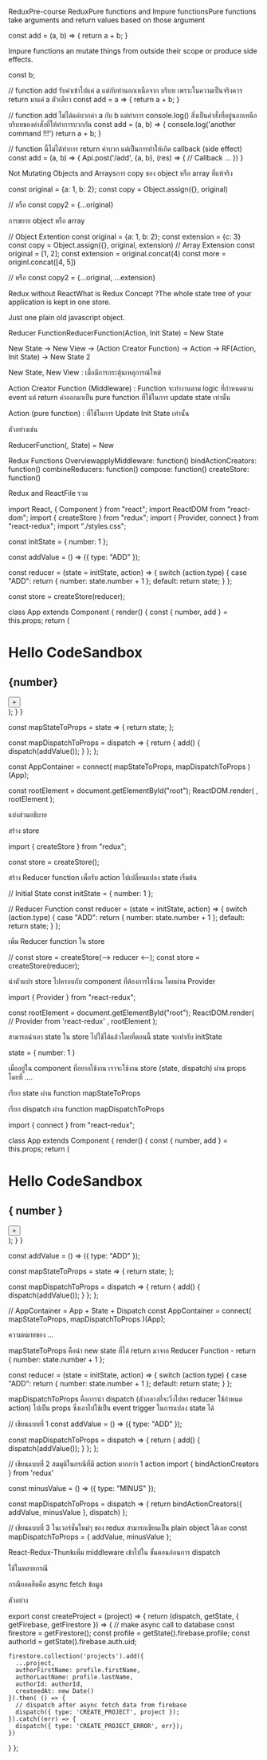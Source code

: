 ReduxPre-course ReduxPure functions and Impure functionsPure functions take arguments and return values based on those argument

const add = (a, b) => {
    return a + b;
}

Impure functions an mutate things from outside their scope or produce side effects.

const b;

// function add รับค่าเข้าไปแค่ a แต่กับทำนอกเหนือจาก บริบท เพราะในความเป็นจริงควร return มาแค่ a ตัวเดียว
const add = a => {
    return a + b;
}

// function add ไม่ได้แค่บวกค่า a กับ b แต่ทำการ console.log() สึ่งเป็นคำสั่งที่อยู่นอกเหนือบริบทของคำสั่งที่ให้ทำการบวกกัน
const add = (a, b) => {
    console.log('another command !!!')
    return a + b;
}

// function นี้ไม่ได้ทำการ return ค่าบวก แต่เป็นการทำให้เกิด callback (side effect)
const add = (a, b) => {
    Api.post('/add', {a, b}, (res) => {
        // Callback ...
    })
}

Not Mutating Objects and Arraysการ copy ของ object หรือ array ที่แท้จริง

const original = {a: 1, b: 2};
const copy = Object.assign({}, original)

// หรือ
const copy2 = {...original}

การขยาย object หรือ array

// Object Extention
const original = {a: 1, b: 2};
const extension = {c: 3}
const copy = Object.assign({}, original, extension)
// Array Extension
const original = [1, 2];
const extension = original.concat(4)
const more = originl.concat([4, 5])

// หรือ
const copy2 = {...original, ...extension}

Redux without ReactWhat is Redux Concept ?The whole state tree of your application is kept in one store.

Just one plain old javascript object.

Reducer FunctionReducerFunction(Action, Init State) = New State

New State → New View → (Action Creator Function) → Action → RF(Action, Init State) → New State 2

New State, New View : เมื่อมีการกระตุ้นเหตุการณ์ใหม่

Action Creator Function (Middleware) : Function จะทำงานตาม logic ที่กำหนดตาม event แต่ return ค่าออกมาเป็น pure function ที่ใช้ในการ update state เท่านั้น

Action (pure function) : ที่ใช้ในการ Update Init State เท่านั้น

ตัวอย่างเช่น

ReducerFunction(<View />, State) = New <View />

Redux Functions OverviewapplyMiddleware: function()
bindActionCreators: function()
combineReducers: function()
compose: function()
createStore: function()

Redux and ReactFile รวม

import React, { Component } from "react";
import ReactDOM from "react-dom";
import { createStore } from "redux";
import { Provider, connect } from "react-redux";
import "./styles.css";

const initState = {
  number: 1
};

const addValue = () => ({
  type: "ADD"
});

const reducer = (state = initState, action) => {
  switch (action.type) {
    case "ADD":
      return { number: state.number + 1 };
    default:
      return state;
  }
};

const store = createStore(reducer);

class App extends Component {
  render() {
    const { number, add } = this.props;
    return (
      <div className="App">
        <h1>Hello CodeSandbox</h1>
        <h2>{number}</h2>
        <button onClick={add}>+</button>
      </div>
    );
  }
}

const mapStateToProps = state => {
  return state;
};

const mapDispatchToProps = dispatch => {
  return {
    add() {
      dispatch(addValue());
    }
  };
};

const AppContainer = connect(
  mapStateToProps,
  mapDispatchToProps
)(App);

const rootElement = document.getElementById("root");
ReactDOM.render(
  <Provider store={store}>
    <AppContainer />
  </Provider>,
  rootElement
);

แบ่งส่วนอธิบาย

สร้าง store

import { createStore } from "redux";

const store = createStore();

สร้าง Reducer function เพื่อรับ action ไปเปลี่ยนแปลง state เริ่มต้น

// Initial State
const initState = {
  number: 1
};

// Reducer Function
const reducer = (state = initState, action) => {
  switch (action.type) {
    case "ADD":
      return { number: state.number + 1 };
    default:
      return state;
  }
};

เพิ่ม Reducer function ใน store

// const store = createStore(--> reducer <--);
const store = createStore(reducer);

นำตัวแปร store ไปครอบกับ component ที่ต้องการใช้งาน โดยผ่าน Provider

import { Provider } from "react-redux";

const rootElement = document.getElementById("root");
ReactDOM.render(
  // Provider from 'react-redux'
  <Provider store={store}>
    <AppContainer />
  </Provider>,
  rootElement
);

สามารถนำเอา state ใน store ไปใช้ได้แล้วโดยที่ตอนนี้ state จะเท่ากับ initState

state = {
    number: 1
}

เมื่ออยู่ใน component ที่อยากใช้งาน เราจะใช้งาน store (state, dispatch) ผ่าน props โดยที่ ....

เรียก state ผ่าน function mapStateToProps

เรียก dispatch ผ่าน function mapDispatchToProps

import { connect } from "react-redux";

class App extends Component {
  render() {
    const { number, add } = this.props;
    return (
      <div className="App">
        <h1>Hello CodeSandbox</h1>
        <h2>{ number }</h2>
        <button onClick={add}> + </button>
      </div>
    );
  }
}

const addValue = () => ({
  type: "ADD"
});

const mapStateToProps = state => {
  return state;
};

const mapDispatchToProps = dispatch => {
  return {
    add() {
      dispatch(addValue());
    }
  };
};

// AppContainer = App + State + Dispatch
const AppContainer = connect(
  mapStateToProps,
  mapDispatchToProps
)(App);

ความหมายของ ...

mapStateToProps คือนำ new state ที่ได้ return มาจาก Reducer Function - return { number: state.number + 1 };

const reducer = (state = initState, action) => {
  switch (action.type) {
    case "ADD":
      return { number: state.number + 1 };
    default:
      return state;
  }
};

mapDispatchToProps คือการนำ dispatch (ตัวกลางที่จะวิ่งไปหา reducer ใช้กำหนด action) ไปเป็น props ซึ่งเอาไปใช้เป็น event trigger ในการแปลง state ได้

// เขียนแบบที่ 1
const addValue = () => ({
  type: "ADD"
});

const mapDispatchToProps = dispatch => {
  return {
    add() {
      dispatch(addValue());
    }
  };
};

// เขียนแบบที่ 2 สมมุติในกรณีที่มี action มากกว่า 1 action
import { bindActionCreators } from 'redux'

const minusValue = () => ({
  type: "MINUS"
});

const mapDispatchToProps = dispatch => {
  return bindActionCreators({
      addValue,
      minusValue
  }, dispatch)
};

// เขียนแบบที่ 3 ในเวอร์ชั่นใหม่ๆ ของ redux สามารถเขียนเป็น plain object ได้เลย
const mapDispatchToProps = {
    addValue,
    minusValue
};

React-Redux-Thunkเพิ่ม middleware เข้าไปใน ขั้นตอนก่อนการ dispatch

ใช้ในหลายกรณี

กรณียอดฮิตคือ async fetch ข้อมูล

ตัวอย่าง

export const createProject = (project) => {
  return (dispatch, getState, { getFirebase, getFirestore }) => {
    // make async call to database
    const firestore = getFirestore();
    const profile = getState().firebase.profile;
    const authorId = getState().firebase.auth.uid;

    firestore.collection('projects').add({
      ...project,
      authorFirstName: profile.firstName,
      authorLastName: profile.lastName,
      authorId: authorId,
      createedAt: new Date()
    }).then( () => {
      // dispatch after async fetch data from firebase
      dispatch({ type: 'CREATE_PROJECT', project });
    }).catch((err) => {
      dispatch({ type: 'CREATE_PROJECT_ERROR', err});
    })
      
  }
};

